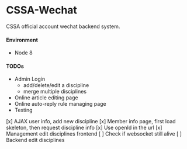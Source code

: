 # CSSA-Wechat
CSSA official account wechat backend system.

#### Environment
- Node 8

#### TODOs
- Admin Login
    - add/delete/edit a discipline
    - merge multiple disciplines
- Online article editing page
- Online auto-reply rule managing page
- Testing

[x] AJAX user info, add new discipline
[x] Member info page, first load skeleton, then request discipline info
[x] Use openId in the url
[x] Management edit disciplines frontend
[ ] Check if websocket still alive
[ ] Backend edit disciplines